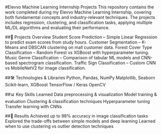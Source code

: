 #Elevvo Machine Learning Internship Projects
This repository contains the work completed during my Elevvo Machine Learning Internship, covering both fundamental concepts and industry-relevant techniques.
The projects includes regression, clustering, and classification tasks, applying multiple ML/DL algorithms and evaluating their performance.

##📂 Projects Overview
Student Score Prediction – Simple Linear Regression to predict exam scores from study hours.
Customer Segmentation – K-Means and DBSCAN clustering on mall customer data.
Forest Cover Type Classification – Random Forest vs XGBoost with hyperparameter tuning.
Music Genre Classification – Comparison of tabular ML models and CNN-based spectrogram classification.
Traffic Sign Classification – Custom CNN vs MobileNetV2 for image classification.

##🛠 Technologies & Libraries
Python, Pandas, NumPy
Matplotlib, Seaborn
Scikit-learn, XGBoost
TensorFlow / Keras
OpenCV

##📊 Key Skills Learned
Data preprocessing & visualization
Model training & evaluation
Clustering & classification techniques
Hyperparameter tuning
Transfer learning with CNNs

##📜 Results
Achieved up to 98% accuracy in image classification tasks
Explored the trade-offs between simple models and deep learning
Learned when to use clustering vs outlier detection techniques
